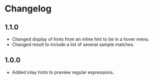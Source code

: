 # Changelog

## 1.1.0
- Changed display of hints from an inline hint to be in a hover menu.
- Changed result to include a list of several sample matches.

## 1.0.0
- Added inlay hints to preview regular expressions.
